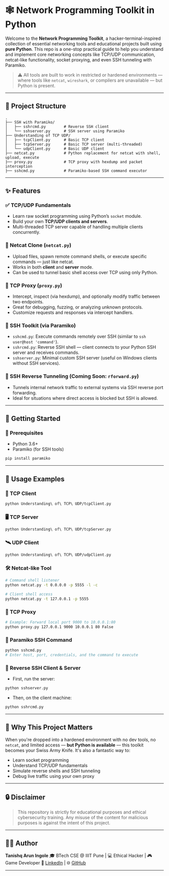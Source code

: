 # 🕸️ Network Programming Toolkit in Python

Welcome to the **Network Programming Toolkit**, a hacker-terminal-inspired collection of essential networking tools and educational projects built using **pure Python**. This repo is a one-stop practical guide to help you understand and implement core networking concepts like TCP/UDP communication, netcat-like functionality, socket proxying, and even SSH tunneling with Paramiko.

> ⚠️ All tools are built to work in restricted or hardened environments — where tools like `netcat`, `wireshark`, or compilers are unavailable — but Python is present.

---

## 📁 Project Structure

```
.
├── SSH with Paramiko/
│   ├── sshrcmd.py        # Reverse SSH client
│   └── sshserver.py      # SSH server using Paramiko
├── Understanding of TCP UDP/
│   ├── tcpClient.py      # Basic TCP client
│   ├── tcpServer.py      # Basic TCP server (multi-threaded)
│   └── udpClient.py      # Basic UDP client
├── netcat.py             # Python replacement for netcat with shell, upload, execute
├── proxy.py              # TCP proxy with hexdump and packet interception
├── sshcmd.py             # Paramiko-based SSH command executor
```

---

## ✨ Features

### ✅ TCP/UDP Fundamentals

* Learn raw socket programming using Python’s `socket` module.
* Build your own **TCP/UDP clients and servers**.
* Multi-threaded TCP server capable of handling multiple clients concurrently.

### 🧰 Netcat Clone (`netcat.py`)

* Upload files, spawn remote command shells, or execute specific commands — just like netcat.
* Works in both **client** and **server** mode.
* Can be used to tunnel basic shell access over TCP using only Python.

### 🔄 TCP Proxy (`proxy.py`)

* Intercept, inspect (via hexdump), and optionally modify traffic between two endpoints.
* Great for debugging, fuzzing, or analyzing unknown protocols.
* Customize requests and responses via intercept handlers.

### 🔐 SSH Toolkit (via Paramiko)

* `sshcmd.py`: Execute commands remotely over SSH (similar to `ssh user@host 'command'`).
* `sshrcmd.py`: Reverse SSH shell — client connects to your Python SSH server and receives commands.
* `sshserver.py`: Minimal custom SSH server (useful on Windows clients without SSH services).

### 🔁 SSH Reverse Tunneling (Coming Soon: `rforward.py`)

* Tunnels internal network traffic to external systems via SSH reverse port forwarding.
* Ideal for situations where direct access is blocked but SSH is allowed.

---

## 🔧 Getting Started

### 🐍 Prerequisites

* Python 3.6+
* Paramiko (for SSH tools)

```bash
pip install paramiko
```

---

## 🚀 Usage Examples

### 🔌 TCP Client

```bash
python Understanding\ of\ TCP\ UDP/tcpClient.py
```

### 🖥️ TCP Server

```bash
python Understanding\ of\ TCP\ UDP/tcpServer.py
```

### 🛰️ UDP Client

```bash
python Understanding\ of\ TCP\ UDP/udpClient.py
```

### 🛠️ Netcat-like Tool

```bash
# Command shell listener
python netcat.py -t 0.0.0.0 -p 5555 -l -c

# Client shell access
python netcat.py -t 127.0.0.1 -p 5555
```

### 📡 TCP Proxy

```bash
# Example: Forward local port 9000 to 10.0.0.1:80
python proxy.py 127.0.0.1 9000 10.0.0.1 80 False
```

### 🔐 Paramiko SSH Command

```bash
python sshcmd.py
# Enter host, port, credentials, and the command to execute
```

### 🔁 Reverse SSH Client & Server

* First, run the server:

```bash
python sshserver.py
```

* Then, on the client machine:

```bash
python sshrcmd.py
```

---

## 🧠 Why This Project Matters

When you're dropped into a hardened environment with no dev tools, no `netcat`, and limited access — **but Python is available** — this toolkit becomes your Swiss Army Knife. It's also a fantastic way to:

* Learn socket programming
* Understand TCP/UDP fundamentals
* Simulate reverse shells and SSH tunneling
* Debug live traffic using your own proxy

---

## 🔒 Disclaimer

> This repository is strictly for educational purposes and ethical cybersecurity training. Any misuse of the content for malicious purposes is against the intent of this project.

---

## 👨‍💻 Author

**Tanishq Arun Ingole**
🎓 BTech CSE @ IIIT Pune | 💻 Ethical Hacker | 🎮 Game Developer
🔗 [LinkedIn](https://www.linkedin.com/in/tanishq-ingole-161a7926b/) | 🌐 [GitHub](https://github.com/imcoder44)

---


